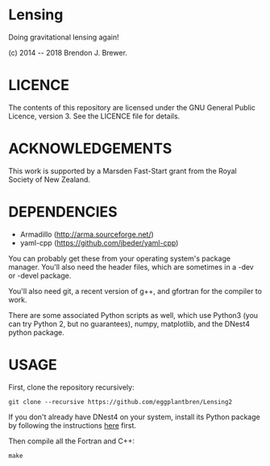 Lensing
=======

Doing gravitational lensing again!

(c) 2014 -- 2018 Brendon J. Brewer.

LICENCE
=======

The contents of this repository are licensed under the GNU General Public
Licence, version 3. See the LICENCE file for details.

ACKNOWLEDGEMENTS
================

This work is supported by a Marsden Fast-Start grant
from the Royal Society of New Zealand.

DEPENDENCIES
============

* Armadillo (http://arma.sourceforge.net/)
* yaml-cpp (https://github.com/jbeder/yaml-cpp)

You can probably get these from your operating system's package manager.
You'll also need the header files, which are sometimes in a -dev or
-devel package.

You'll also need git, a recent version of g++, and gfortran for the
compiler to work.

There are some associated Python scripts as well, which use Python3
(you can try Python 2, but no guarantees), numpy,
matplotlib, and the DNest4 python package.

USAGE
=====

First, clone the repository recursively:
```
git clone --recursive https://github.com/eggplantbren/Lensing2
```
If you don't already have DNest4 on your system, install its Python package
by following the instructions [here](https://github.com/eggplantbren/DNest4)
first.



Then compile all the Fortran and C++:
```
make
```


